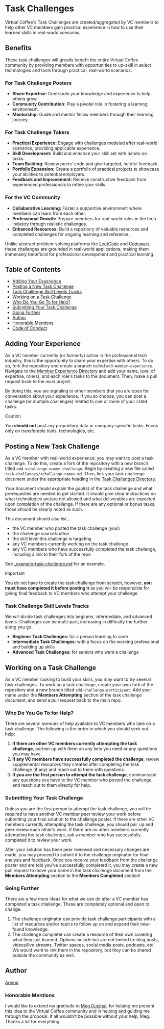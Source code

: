# Task Challenges

Virtual Coffee's Task Challenges are created/aggregated by VC members to help other VC members gain practical experience in how to use their learned skills in real-world scenarios.

## Benefits

These task challenges will greatly benefit the entire Virtual Coffee community by providing members with opportunities to up-skill in select technologies and tools through practical, real-world scenarios.

### For Task Challenge Posters

- **Share Expertise:** Contribute your knowledge and experience to help others grow.
- **Community Contribution:** Play a pivotal role in fostering a learning environment.
- **Mentorship:** Guide and mentor fellow members through their learning journey.

### For Task Challenge Takers

- **Practical Experience:** Engage with challenges modeled after real-world scenarios, providing applicable experience.
- **Skill Development:** Build and enhance your skill set with hands-on tasks.
- **Team Building:** Review peers' code and give targeted, helpful feedback.
- **Portfolio Expansion:** Create a portfolio of practical projects to showcase your abilities to potential employers.
- **Feedback and Improvement:** Receive constructive feedback from experienced professionals to refine your skills.

### For the VC Community

- **Collaborative Learning:** Foster a supportive environment where members can learn from each other.
- **Professional Growth:** Prepare members for real-world roles in the tech industry through realistic challenges.
- **Enhanced Resources:** Build a repository of valuable resources and completed challenges for ongoing learning and reference.

Unlike abstract problem-solving platforms like [LeetCode](https://leetcode.com/) and [Codewars](https://www.codewars.com/), these challenges are grounded in real-world applications, making them immensely beneficial for professional development and practical learning.

## Table of Contents

- [Adding Your Experience](#adding-your-experience)
- [Posting a New Task Challenge](#posting-a-new-task-challenge)
- [Task Challenge Skill Levels Tracks](#task-challenge-skill-levels-tracks)
- [Working on a Task Challenge](#working-on-a-task-challenge)
- [Who Do You Go To for Help?](#who-do-you-go-to-for-help)
- [Submitting Your Task Challenge](#submitting-your-task-challenge)
- [Going Further](#going-further)
- [Author](#author)
- [Honorable Mentions](#honorable-mentions)
- [Code of Conduct](./CODE_OF_CONDUCT.md)

## Adding Your Experience

As a VC member currently (or formerly) active in the professional tech industry, this is the opportunity to share your expertise with others. To do so, fork the repository and create a branch called `add-member-experience`. Navigate to the [Member Experience Directory](member-experience.md) and add your name, level of expertise, role(s), and each role's tasks to the document. Then, make a pull request back to the main project.

By doing this, you are signaling to other members that you are open for conversation about your experience. If you so choose, you can post a challenge (or multiple challenges) related to one or more of your listed tasks.

> [!CAUTION]
> You **should not** post any proprietary data or company-specific tasks. Focus only on transferable tools, technologies, etc.

## Posting a New Task Challenge

As a VC member with real-world experience, you may want to post a task challenge. To do this, create a fork of the repository with a new branch titled `add-<challenge-name>-challenge`. Begin by creating a new file called `task-challenges/<challenge-name>.md`. Then, link your task challenge document under the appropriate heading in the [Task Challenges Directory](/task-challenges/README.md).

Your document should explain the goal(s) of the task challenge and what prerequisites are needed to get started. It should give clear instructions on what technologies are/are not allowed and what deliverables are expected upon completion of the challenge. If there are any optional or bonus tasks, those should be clearly noted as such.

This document should also list…

- the VC member who posted the task challenge (you!)
- the challenge source/author
- the skill level this challenge is targeting
- any VC members currently working on the task challenge
- any VC members who have successfully completed the task challenge, including a link to their fork of the repo

See [_example-task-challenge.md](./task-challenges/_example-task-challenge.md) for an example.

> [!IMPORTANT]
> You do not have to create the task challenge from scratch, however, **you must have completed it before posting it** as you will be responsible for giving final feedback to VC members who attempt your challenge.

### Task Challenge Skill Levels Tracks

We will divide task challenges into beginner, intermediate, and advanced levels. Challenges can be multi-part, increasing in difficulty the further along you go.

- **Beginner Task Challenges:** for a person learning to code
- **Intermediate Task Challenges:** with a focus on the working professional and building up skills
- **Advanced Task Challenges:** for seniors who want a challenge

## Working on a Task Challenge

As a VC member looking to build your skills, you may want to try several task challenges. To work on a task challenge, create your own fork of the repository and a new branch titled `add-challenge-participant`. Add your name under the **Members Attempting** section of the task challenge document, and send a pull request back to the main repo.

### Who Do You Go To for Help?

There are several avenues of help available to VC members who take on a task challenge. The following is the order in which you should seek out help:

1. **If there are other VC members currently attempting the task challenge**, partner up with them on any help you need or any questions you may have.
2. **If any VC members have successfully completed the challenge**, review supplemental resources they created after completing the task challenge (if any) and reach out to them with questions.
3. **If you are the first person to attempt the task challenge**, communicate any questions you have to the VC member who posted the challenge and reach out to them directly for help.

### Submitting Your Task Challenge

Unless you are the first person to attempt the task challenge, you will be required to have another VC member peer review your work before submitting your final solution to the challenge poster. If there are other VC members currently attempting the task challenge, you should pair up and peer review each other's work. If there are no other members currently attempting the task challenge, ask a member who has successfully completed it to review your work.

After your solution has been peer reviewed and necessary changes are made, you may proceed to submit it to the challenge originator for final analysis and feedback. Once you receive your feedback from the challenge poster and are told you've successfully completed it, you may create a new pull request to move your name in the task challenge document from the **Members Attempting** section to the **Members Completed** section!

### Going Further

There are a few more ideas for what we can do after a VC member has completed a task challenge. These are completely optional and open to change.

1. The challenge originator can provide task challenge participants with a list of resources and/or topics to follow up on and expand their new-found knowledge.
2. The challenge completer can create a resource of their own covering what they just learned. Options include but are not limited to: blog posts, videos/live streams, Twitter spaces, social media posts, podcasts, etc. We would want to link them in the repository, but they can be shared outside the community as well.

## Author

[Arvind](https://github.com/Arvind644)

### Honorable Mentions

I would like to extend my gratitude to [Meg Gutshall](https://github.com/meg-gutshall) for helping me present this idea to the Virtual Coffee community and in helping and guiding me through the proposal. It all wouldn't be possible without your help, Meg. Thanks a lot for everything.
